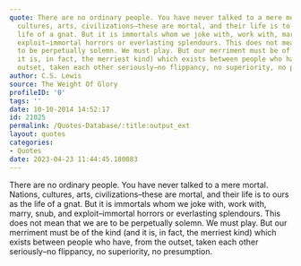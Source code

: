 ```yaml
---
quote: There are no ordinary people. You have never talked to a mere mortal. Nations,
  cultures, arts, civilizations–these are mortal, and their life is to ours as the
  life of a gnat. But it is immortals whom we joke with, work with, marry, snub, and
  exploit–immortal horrors or everlasting splendours. This does not mean that we are
  to be perpetually solemn. We must play. But our merriment must be of the kind (and
  it is, in fact, the merriest kind) which exists between people who have, from the
  outset, taken each other seriously–no flippancy, no superiority, no presumption.
author: C.S. Lewis
source: The Weight Of Glory
profileID: '0'
tags: ''
date: 10-10-2014 14:52:17
id: 21025
permalink: /Quotes-Database/:title:output_ext
layout: quotes
categories:
- Quotes
date: 2023-04-23 11:44:45.180083
---
```

There are no ordinary people. You have never talked to a mere mortal. Nations,
  cultures, arts, civilizations–these are mortal, and their life is to ours as the
  life of a gnat. But it is immortals whom we joke with, work with, marry, snub, and
  exploit–immortal horrors or everlasting splendours. This does not mean that we are
  to be perpetually solemn. We must play. But our merriment must be of the kind (and
  it is, in fact, the merriest kind) which exists between people who have, from the
  outset, taken each other seriously–no flippancy, no superiority, no presumption.